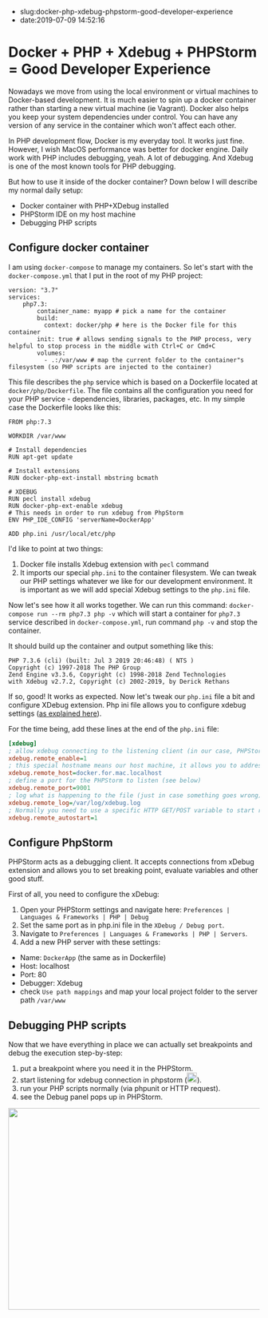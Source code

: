 - slug:docker-php-xdebug-phpstorm-good-developer-experience
- date:2019-07-09 14:52:16

# Docker + PHP + Xdebug + PHPStorm = Good Developer Experience
Nowadays we move from using the local environment or virtual machines to Docker-based development. It is much easier to spin up a docker container
rather than starting a new virtual machine (ie Vagrant). Docker also helps you keep your system dependencies under
control. You can have any version of any service in the container which won\'t affect each other.

In PHP
development flow, Docker is my everyday tool. It works just fine. However, I wish MacOS performance was better for
docker engine. Daily work with PHP includes debugging, yeah. A lot of debugging. And Xdebug is one of the most known
tools for PHP debugging.

But how to use it inside of the docker container? Down below I will describe my normal
daily setup:
- Docker container with PHP+XDebug installed
- PHPStorm IDE on my host machine
- Debugging PHP
scripts

## Configure docker container
I am using `docker-compose` to manage my containers. So let\'s start
with the `docker-compose.yml` that I put in the root of my PHP project:
```
version: "3.7"
services: 
    php7.3:
        container_name: myapp # pick a name for the container
        build:
          context: docker/php # here is the Docker file for this container
        init: true # allows sending signals to the PHP process, very helpful to stop process in the middle with Ctrl+C or Cmd+C
        volumes:
          - .:/var/www # map the current folder to the container"s filesystem (so PHP scripts are injected to the container)
```
This file describes the `php` service which is based on a Dockerfile located at `docker/php/Dockerfile`. The file
contains all the configuration you need for your PHP service - dependencies, libraries, packages, etc. In my simple case
the Dockerfile looks like this:
```
FROM php:7.3

WORKDIR /var/www

# Install dependencies
RUN apt-get update

# Install extensions
RUN docker-php-ext-install mbstring bcmath

# XDEBUG
RUN pecl install xdebug
RUN docker-php-ext-enable xdebug
# This needs in order to run xdebug from PhpStorm
ENV PHP_IDE_CONFIG 'serverName=DockerApp'

ADD php.ini /usr/local/etc/php
```

I'd like to point at two things:
1. Docker file installs Xdebug extension with `pecl` command
2. It imports our special
`php.ini` to the container filesystem. We can tweak our PHP settings whatever we like for our development environment.
It is important as we will add special Xdebug settings to the `php.ini` file.

Now let's see how it all works together. We can run this command: `docker-compose run --rm php7.3 php -v` which will
start a container for `php7.3` service described in `docker-compose.yml`, run command `php -v` and stop the container.

It should build up the container and output something like this:
```
PHP 7.3.6 (cli) (built: Jul 3 2019 20:46:48) ( NTS )
Copyright (c) 1997-2018 The PHP Group
Zend Engine v3.3.6, Copyright (c) 1998-2018 Zend Technologies
with Xdebug v2.7.2, Copyright (c) 2002-2019, by Derick Rethans
```

If so, good! It works as expected. Now let's
tweak our `php.ini` file a bit and configure XDebug extension. Php ini file allows you to configure xdebug settings
([as explained here](https://xdebug.org/docs/all_settings)).

For the time being, add these lines at the end of
the `php.ini` file:
```ini
[xdebug]
; allow xdebug connecting to the listening client (in our case, PHPStorm)
xdebug.remote_enable=1
; this special hostname means our host machine, it allows you to address the host machine from inside of the container
xdebug.remote_host=docker.for.mac.localhost
; define a port for the PHPStorm to listen (see below)
xdebug.remote_port=9001
; log what is happening to the file (just in case something goes wrong)
xdebug.remote_log=/var/log/xdebug.log
; Normally you need to use a specific HTTP GET/POST variable to start remote debugging (see Remote Debugging). When this setting is set to 1, Xdebug will always attempt to start a remote debugging session and try to connect to a client, even if the GET/POST/COOKIE variable was not present.
xdebug.remote_autostart=1
```

## Configure PhpStorm
PHPStorm acts as a debugging client. It
accepts connections from xDebug extension and allows you to set breaking point, evaluate variables and other good
stuff.

First of all, you need to configure the xDebug: 
1. Open your PHPStorm settings and navigate here:
`Preferences | Languages & Frameworks | PHP | Debug`
2. Set the same port as in php.ini file in the `XDebug / Debug
port`.
3. Navigate to `Preferences | Languages & Frameworks | PHP | Servers`.
4. Add a new PHP server with these
settings:
- Name: `DockerApp` (the same as in Dockerfile)
- Host: localhost
- Port: 80
- Debugger:
Xdebug
- check `Use path mappings` and map your local project folder to the server path `/var/www`

## Debugging PHP scripts
Now that we have everything in place we can actually set breakpoints and debug the execution
step-by-step: 
1. put a breakpoint where you need it in the PHPStorm.
2. start listening for xdebug connection in
phpstorm (<img src="https://lessthan12ms.com/wp-content/uploads/2019/07/2019-07-09_14-48-11.jpg" alt="" width="20"
class="" />).
3. run your PHP scripts normally (via phpunit or HTTP request).
4. see the Debug panel pops up in
PHPStorm.

<img src="https://lessthan12ms.com/wp-content/uploads/2019/07/2019-07-09_14-40-45.jpg" alt="" width="1024" height="404" class="aligncenter size-large wp-image-1026" />
